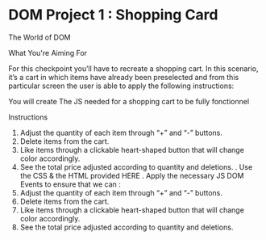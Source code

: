 # DOM Project 1 : Shopping Card 

The World of DOM

What You're Aiming For

For this checkpoint you’ll have to recreate a shopping cart. In this scenario, it’s a cart in which items have already been preselected and from this particular screen the user is able to apply the following instructions:

You will create The JS needed for a shopping cart  to be fully fonctionnel


Instructions

1. Adjust the quantity of each item through  “+” and “-” buttons.
2. Delete items from the cart.
3. Like items through a clickable heart-shaped button that will change color accordingly.
4. See the total price adjusted according to quantity and deletions.
. Use the CSS & the HTML provided HERE
. Apply the necessary JS DOM Events to  ensure that we can :   
1. Adjust the quantity of each item through  “+” and “-” buttons.
2. Delete items from the cart.
3. Like items through a clickable heart-shaped button that will change color accordingly.
4. See the total price adjusted according to quantity and deletions.
   
